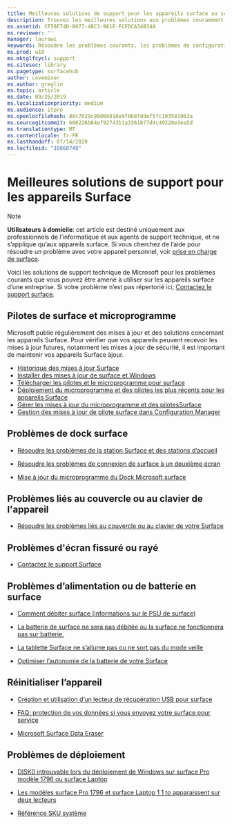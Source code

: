 ```yaml
---
title: Meilleures solutions de support pour les appareils surface au sein de l’entreprise
description: Trouvez les meilleures solutions aux problèmes couramment rencontrés lors de l’utilisation de Surface dans l’entreprise.
ms.assetid: CF58F74D-8077-48C3-981E-FCFDCA34B34A
ms.reviewer: ''
manager: laurawi
keywords: Résoudre les problèmes courants, les problèmes de configuration
ms.prod: w10
ms.mktglfcycl: support
ms.sitesec: library
ms.pagetype: surfacehub
author: coveminer
ms.author: greglin
ms.topic: article
ms.date: 09/26/2019
ms.localizationpriority: medium
ms.audience: itpro
ms.openlocfilehash: 88c7029c99d69818e9f0b8fddef5fc193581963a
ms.sourcegitcommit: 608226b64ef92743b1a3361877d4c49228e3ea5d
ms.translationtype: MT
ms.contentlocale: fr-FR
ms.lasthandoff: 07/14/2020
ms.locfileid: "10868748"
---
```

# Meilleures solutions de support pour les appareils Surface

> [!Note]
> **Utilisateurs à domicile**: cet article est destiné uniquement aux professionnels de l’informatique et aux agents de support technique, et ne s’applique qu’aux appareils surface. Si vous cherchez de l’aide pour résoudre un problème avec votre appareil personnel, voir [prise en charge de surface](contact-surface-support.md?tabs=online).

Voici les solutions de support technique de Microsoft pour les problèmes courants que vous pouvez être amené à utiliser sur les appareils surface d’une entreprise. Si votre problème n’est pas répertorié ici, [Contactez le support surface](contact-surface-support.md?tabs=online).

## Pilotes de surface et microprogramme

Microsoft publie régulièrement des mises à jour et des solutions concernant les appareils Surface. Pour vérifier que vos appareils peuvent recevoir les mises à jour futures, notamment les mises à jour de sécurité, il est important de maintenir vos appareils Surface àjour.

- [Historique des mises à jour Surface](https://www.microsoft.com/surface/support/install-update-activate/surface-update-history)
- [Installer des mises à jour de surface et Windows](https://www.microsoft.com/surface/support/performance-and-maintenance/install-software-updates-for-surface?os=windows-10&=undefined)
- [Télécharger les pilotes et le microprogramme pour surface](https://support.microsoft.com/help/4023482)
- [Déploiement du microprogramme et des pilotes les plus récents pour les appareils Surface](https://docs.microsoft.com/surface/deploy-the-latest-firmware-and-drivers-for-surface-devices)
- [Gérer les mises à jour du microprogramme et des pilotesSurface](https://docs.microsoft.com/surface/manage-surface-pro-3-firmware-updates)
- [Gestion des mises à jour de pilote surface dans Configuration Manager](https://support.microsoft.com/help/4098906)

## Problèmes de dock surface

- [Résoudre les problèmes de la station Surface et des stations d’accueil](https://support.microsoft.com/help/4023468/surface-troubleshoot-surface-dock-and-docking-stations)

- [Résoudre les problèmes de connexion de surface à un deuxième écran](https://support.microsoft.com/help/4023496)

- [Mise à jour du microprogramme du Dock Microsoft surface](https://docs.microsoft.com/surface/surface-dock-updater)

## Problèmes liés au couvercle ou au clavier de l'appareil

- [Résoudre les problèmes liés au couvercle ou au clavier de votre Surface](https://www.microsoft.com/surface/support/hardware-and-drivers/troubleshoot-surface-keyboards)

## Problèmes d'écran fissuré ou rayé

- [Contactez le support Surface](contact-surface-support.md?tabs=online)

## Problèmes d’alimentation ou de batterie en surface

- [Comment débiter surface (informations sur le PSU de surface)](https://support.microsoft.com/help/4023496)

- [La batterie de surface ne sera pas débitée ou la surface ne fonctionnera pas sur batterie.](https://support.microsoft.com/help/4023536)

- [La tablette Surface ne s’allume pas ou ne sort pas du mode veille](https://support.microsoft.com/help/4023537)

- [Optimiser l’autonomie de la batterie de votre Surface](https://support.microsoft.com/help/4483194)

## Réinitialiser l’appareil

- [Création et utilisation d’un lecteur de récupération USB pour surface](https://support.microsoft.com/help/4023512)

- [FAQ: protection de vos données si vous envoyez votre surface pour service](https://support.microsoft.com/help/4023508)

- [Microsoft Surface Data Eraser](https://docs.microsoft.com/surface/microsoft-surface-data-eraser)

## Problèmes de déploiement

- [DISK0 introuvable lors du déploiement de Windows sur surface Pro modèle 1796 ou surface Laptop](https://support.microsoft.com/help/4046108)

- [Les modèles surface Pro 1796 et surface Laptop 1 1 to apparaissent sur deux lecteurs](https://support.microsoft.com/help/4046105)

- [Référence SKU système](https://docs.microsoft.com/surface/surface-system-sku-reference)
